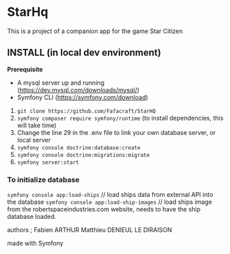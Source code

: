# StarHq
This is a project of a companion app for the game Star Citizen


## INSTALL (in local dev environment)
__Prerequisite__
- A mysql server up and running (https://dev.mysql.com/downloads/mysql/)
- Symfony CLI (https://symfony.com/download)

1) `git clone https://github.com/Fafacraft/StarHQ`
2) `symfony composer require symfony/runtime`  (to install dependencies, this will take time)
3) Change the line 29 in the .env file to link your own database server, or local server
4) `symfony console doctrine:database:create`
5) `symfony console doctrine:migrations:migrate`
6) `symfony server:start`

### To initialize database
`symfony console app:load-ships`  // load ships data from external API into the database
`symfony console app:load-ship-images`  // load ships image from the robertspaceindustries.com website, needs to have the ship database loaded.



authors ;
Fabien ARTHUR
Matthieu DENIEUL LE DIRAISON

made with Symfony